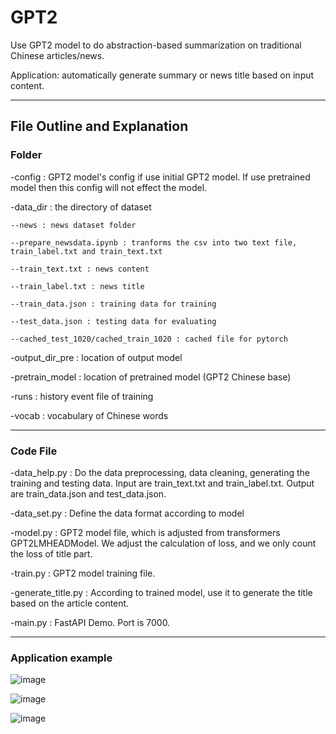 # GPT2

Use GPT2 model to do abstraction-based summarization on traditional Chinese articles/news.

Application: automatically generate summary or news title based on input content. 

-------------
## File Outline and Explanation

### Folder 

-config : GPT2 model's config if use initial GPT2 model. If use pretrained model then this config will not effect the model.

-data_dir : the directory of dataset

    --news : news dataset folder

    --prepare_newsdata.ipynb : tranforms the csv into two text file, train_label.txt and train_text.txt

    --train_text.txt : news content
    
    --train_label.txt : news title

    --train_data.json : training data for training

    --test_data.json : testing data for evaluating
    
    --cached_test_1020/cached_train_1020 : cached file for pytorch

-output_dir_pre : location of output model 

-pretrain_model : location of pretrained model (GPT2 Chinese base)

-runs : history event file of training

-vocab : vocabulary of Chinese words

--------
### Code File

-data_help.py : Do the data preprocessing, data cleaning, generating the training and testing data. 
Input are train_text.txt and train_label.txt. Output are train_data.json and test_data.json.

-data_set.py : Define the data format according to model

-model.py : GPT2 model file, which is adjusted from transformers GPT2LMHEADModel. We adjust the calculation of loss, and we only count the loss of title part.

-train.py : GPT2 model training file.

-generate_title.py : According to trained model, use it to generate the title based on the article content.

-main.py :  FastAPI Demo. Port is 7000.

------
### Application example

![image](https://github.com/Terryb06109022/GPT2/blob/main/1.png)

![image](https://github.com/Terryb06109022/GPT2/blob/main/2.png)

![image](https://github.com/Terryb06109022/GPT2/blob/main/3.png)

